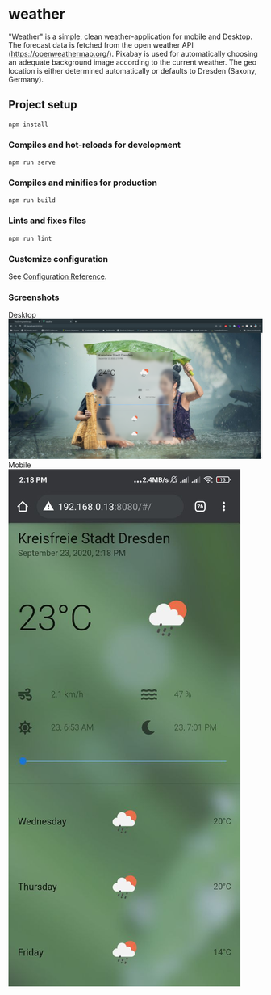 # weather
"Weather" is a simple, clean weather-application for mobile and Desktop.
The forecast data is fetched from the open weather API (https://openweathermap.org/).
Pixabay is used for automatically choosing an adequate background image according to the current weather.
The geo location is either determined automatically or defaults to Dresden (Saxony, Germany).

## Project setup
```
npm install
```

### Compiles and hot-reloads for development
```
npm run serve
```

### Compiles and minifies for production
```
npm run build
```

### Lints and fixes files
```
npm run lint
```

### Customize configuration
See [Configuration Reference](https://cli.vuejs.org/config/).

### Screenshots
Desktop
![](https://raw.githubusercontent.com/VinzSpring/wetterapp/master/Screenshot%20from%202020-09-23%2014.13.24.png)
Mobile
![](https://github.com/VinzSpring/wetterapp/blob/master/photo5429289531087105723.jpg)
